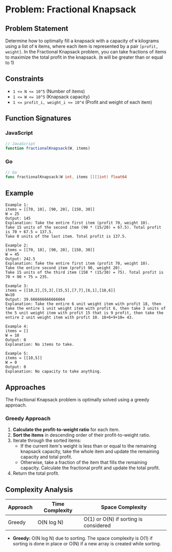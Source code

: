 # Problem: Fractional Knapsack

## Problem Statement

Determine how to optimally fill a knapsack with a capacity of `W` kilograms using a list of `N` items, where each item is represented by a pair `[profit, weight]`. In the Fractional Knapsack problem, you can take fractions of items to maximize the total profit in the knapsack. (`N` will be greater than or equal to 1)

## Constraints

*   `1 <= N <= 10^5` (Number of items)
*   `1 <= W <= 10^5` (Knapsack capacity)
*   `1 <= profit_i, weight_i <= 10^4` (Profit and weight of each item)

## Function Signatures

### JavaScript

```javascript
// JavaScript
function fractionalKnapsack(W, items)
```

### Go

```go
// Go
func fractionalKnapsack(W int, items [][]int) float64
```

## Example

```
Example 1:
items = [[70, 10], [90, 20], [150, 30]]
W = 25
Output: 145
Explanation: Take the entire first item (profit 70, weight 10).
Take 15 units of the second item (90 * (15/20) = 67.5). Total profit is 70 + 67.5 = 137.5.
Take 0 units of the last item. Total profit is 137.5.

Example 2:
items = [[70, 10], [90, 20], [150, 30]]
W = 45
Output: 242.5
Explanation: Take the entire first item (profit 70, weight 10).
Take the entire second item (profit 90, weight 20).
Take 15 units of the third item (150 * (15/30) = 75). Total profit is 70 + 90 + 75 = 235.

Example 3:
items = [[10,2],[5,3],[15,5],[7,7],[6,1],[18,6]]
W=10
Output: 39.666666666666664
Explanation: Take the entire 6 unit weight item with profit 18, then take the entire 1 unit weight item with profit 6, then take 3 units of the 5 unit weight item with profit 15 that is 9 profit, then take the entire 2 unit weight item with profit 10. 18+6+9+10= 43.

Example 4:
items = []
W = 10
Output: 0
Explanation: No items to take.

Example 5:
items = [[10,5]]
W = 0
Output: 0
Explanation: No capacity to take anything.

```
## Approaches

The Fractional Knapsack problem is optimally solved using a greedy approach.

### Greedy Approach

1.  **Calculate the profit-to-weight ratio** for each item.
2.  **Sort the items** in descending order of their profit-to-weight ratio.
3.  Iterate through the sorted items:
    *   If the current item's weight is less than or equal to the remaining knapsack capacity, take the whole item and update the remaining capacity and total profit.
    *   Otherwise, take a fraction of the item that fills the remaining capacity. Calculate the fractional profit and update the total profit.
4.  Return the total profit.

## Complexity Analysis

| Approach | Time Complexity | Space Complexity |
|----------|-----------------|-----------------|
| Greedy   | O(N log N)      | O(1) or O(N) if sorting is considered |

*   **Greedy:** O(N log N) due to sorting. The space complexity is O(1) if sorting is done in place or O(N) if a new array is created while sorting.
